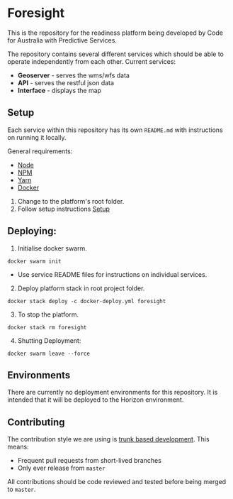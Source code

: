 # Foresight

This is the repository for the readiness platform being developed by Code for Australia with Predictive Services.

The repository contains several different services which should be able to operate independently from each other. Current services:

- **Geoserver** - serves the wms/wfs data
- **API** - serves the restful json data
- **Interface** - displays the map


## Setup

Each service within this repository has its own `README.md` with instructions on running it locally.

General requirements:

- [Node](https://nodejs.org/en/)
- [NPM](https://www.npmjs.com/)
- [Yarn](https://yarnpkg.com/en/)
- [Docker](https://www.docker.com/)

1. Change to the platform's root folder.
2. Follow setup instructions [Setup](setup/README.md)


## Deploying:

1. Initialise docker swarm.

`docker swarm init`

- Use service README files for instructions on individual services.

2. Deploy platform stack in root project folder.

`docker stack deploy -c docker-deploy.yml foresight`

3. To stop the platform.

`docker stack rm foresight`

4. Shutting Deployment:

`docker swarm leave --force`


## Environments

There are currently no deployment environments for this repository. It is intended that it will be deployed to the Horizon environment.


## Contributing

The contribution style we are using is [trunk based development](https://trunkbaseddevelopment.com/). This means:

- Frequent pull requests from short-lived branches
- Only ever release from `master`

All contributions should be code reviewed and tested before being merged to `master`.
